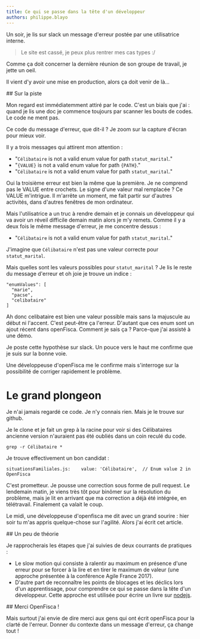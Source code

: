```yaml
---
title: Ce qui se passe dans la tête d'un développeur
authors: philippe.blayo
---
```


Un soir, je lis sur slack un message d'erreur postée par une utilisatrice interne.

> Le site est cassé, je peux plus rentrer mes cas types :/

Comme ça doit concerner la dernière réunion de son groupe de travail, je jette un oeil.

Il vient d'y avoir une mise en production, alors ça doit venir de là…

<!--more-->

## Sur la piste

Mon regard est immédiatemment attiré par le code. C'est un biais que j'ai : quand je lis
une doc je commence toujours par scanner les bouts de codes.
Le code ne ment pas.

Ce code du message d'erreur, que dit-il ?
Je zoom sur la capture d'écran pour mieux voir.

Il y a trois messages qui attirent mon attention :
- "`Célibataire` is not a valid enum value for path `statut_marital`."
- "`{VALUE}` is not a valid enum value for path `{PATH}`."
- "`Célibataire` is not a valid enum value for path `statut_marital`."

Oui la troisième erreur est bien la même que la première.
Je ne comprend pas le VALUE entre crochets. Le signe d'une valeur mal remplacée ?
Ce VALUE m'intrigue. Il m'arrête un moment,
me fait partir sur d'autres activités, dans d'autres fenêtres de mon ordinateur.

Mais l'utilisatrice a un truc à rendre demain et je connais un développeur qui 
va avoir un réveil difficile demain matin alors je m'y remets.
Comme il y a deux fois le même message d'erreur, je me concentre dessus :

- "`Célibataire` is not a valid enum value for path `statut_marital`."

J'imagine que `Célibataire` n'est pas une valeur correcte pour
`statut_marital`.

Mais quelles sont les valeurs possibles pour `statut_marital` ?
Je lis le reste du message d'erreur et oh joie je trouve un indice :

```
"enumValues": [
  "marie",
  "pacse",
  "celibataire"
]
```

Ah donc celibataire est bien une valeur possible mais sans la majuscule au début ni
l'accent.
C'est peut-être ça l'erreur. D'autant que ces enum sont un ajout récent
dans openFisca.
Comment je sais ça ? Parce-que j'ai assisté à une démo.

Je poste cette hypothèse sur slack. Un pouce vers le
haut me confirme que je suis sur la bonne voie.

Une développeuse d'openFisca me le confirme mais s'interroge sur la possibilité
de corriger rapidement le problème.


# Le grand plongeon

Je n'ai jamais regardé ce code. Je n'y connais rien. Mais je le trouve sur
github.

Je le clone et je fait un grep à la racine pour voir si des Célibataires ancienne version
n'auraient pas été oubliés dans un coin reculé du code.

    grep -r Célibataire *

Je trouve effectivement un bon candidat :

    situationsFamiliales.js:    value: 'Célibataire',  // Enum value 2 in OpenFisca

C'est prometteur. Je pousse une correction sous forme de pull request.
Le lendemain matin, je viens très tôt pour binômer sur la résolution du problème,
mais je lit en arrivant que ma correction a déjà été intégrée, en télétravail.
Finalement ça valait le coup.

Le midi, une développeuse d'openfisca me dit avec un grand sourire : hier soir tu m'as appris quelque-chose sur l'agilité. Alors j'ai écrit cet article.

## Un peu de théorie

Je rapprocherais les étapes que j'ai suivies de deux courrants de pratiques :
- Le slow motion qui consiste à ralentir au maximum en présence d'une
erreur pour se forcer à la lire et en tirer le maximum de valeur (une approche présentée
à la conférence Agile France 2017).
- D'autre part de reconnaître les points de blocages et les déclics lors d'un apprentissage, pour comprendre
ce qui se passe dans la tête d'un développeur.
Cette approche est utilisée pour écrire un livre sur [nodejs](https://github.com/oncletom/nodebook).

## Merci OpenFisca !

Mais surtout j'ai envie de dire merci aux gens qui ont écrit openFisca pour
la clarté de l'erreur. Donner du contexte dans un message d'erreur, ça change tout !
